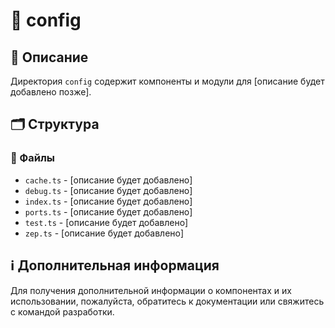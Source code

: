 # 📁 config

## 📝 Описание
Директория `config` содержит компоненты и модули для [описание будет добавлено позже].

## 🗂️ Структура

### 📄 Файлы

- `cache.ts` - [описание будет добавлено]
- `debug.ts` - [описание будет добавлено]
- `index.ts` - [описание будет добавлено]
- `ports.ts` - [описание будет добавлено]
- `test.ts` - [описание будет добавлено]
- `zep.ts` - [описание будет добавлено]

## ℹ️ Дополнительная информация

Для получения дополнительной информации о компонентах и их использовании, пожалуйста, обратитесь к документации или свяжитесь с командой разработки.
